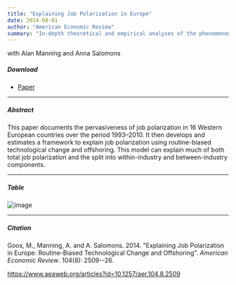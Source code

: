 ```yaml
---
title: "Explaining Job Polarization in Europe" 
date: 2014-08-01
author: "American Economic Review"
summary: "In-depth theoretical and empirical analyses of the phenomenon of job polarization"
---
```


with Alan Manning and Anna Salomons

##### Download

+ [Paper](/6.pdf)
---

##### Abstract

This paper documents the pervasiveness of job polarization in 16 Western European countries over the period 1993–2010. It then develops and estimates a framework to explain job polarization using routine-biased technological change and offshoring. This model can explain much of both total job polarization and the split into within-industry and between-industry components.

---

##### Table  

![image](/6-table.png#center)

---

##### Citation

Goos, M., Manning, A. and A. Salomons. 2014. "Explaining Job Polarization in Europe: Routine-Biased Technological Change and Offshoring". *American Economic Review*. 104(8): 2509--26. 

https://www.aeaweb.org/articles?id=10.1257/aer.104.8.2509 



